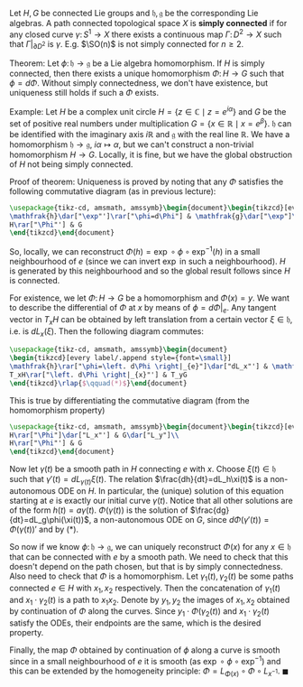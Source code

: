 Let $H,G$ be connected Lie groups and $\mathfrak{h},\mathfrak{g}$ be the corresponding Lie algebras. A path connected topological space $X$ is **simply connected** if for any closed curve $\gamma\colon S^1\to X$ there exists a continuous map $\Gamma\colon D^2\to X$ such that $\left. \Gamma \right|_{\partial D^2}$ is $\gamma$. E.g. $\SO(n)$ is not simply connected for $n\geq 2$.

Theorem:
Let $\phi\colon \mathfrak{h}\to \mathfrak{g}$ be a Lie algebra homomorphism. If $H$ is simply connected, then there exists a unique homomorphism $\Phi\colon H\to G$ such that $\phi=d\Phi$. Without simply connectedness, we don't have existence, but uniqueness still holds if such a $\Phi$ exists.

Example:
Let $H$ be a complex unit circle $H=\{z\in \mathbb{C}\mid z=e^{i\alpha}\}$ and $G$ be the set of positive real numbers under multiplication $G = \{x\in \mathbb{R} \mid x = e^\beta\}$. $\mathfrak{h}$ can be identified with the imaginary axis $i\mathbb{R}$ and $\mathfrak{g}$ with the real line $\mathbb{R}$. We have a homomorphism $\mathfrak{h}\to \mathfrak{g}$, $i\alpha\mapsto \alpha$, but we can't construct a non-trivial homomorphism $H\to G$. Locally, it is fine, but we have the global obstruction of $H$ not being simply connected.

Proof of theorem:
Uniqueness is proved by noting that any $\Phi$ satisfies the following commutative diagram (as in previous lecture):
```tikz
\usepackage{tikz-cd, amsmath, amssymb}\begin{document}\begin{tikzcd}[every label/.append style={font=\small}]
\mathfrak{h}\dar["\exp"']\rar["\phi=d\Phi"] & \mathfrak{g}\dar["\exp"]\\
H\rar["\Phi"'] & G
\end{tikzcd}\end{document}
```
So, locally, we can reconstruct $\Phi(h)=\exp{}\circ\phi\circ\exp^{-1}(h)$ in a small neighbourhood of $e$ (since we can invert $\exp$ in such a neighbourhood). $H$ is generated by this neighbourhood and so the global result follows since $H$ is connected.

For existence, we let $\Phi\colon H\to G$ be a homomorphism and $\Phi(x)=y$. We want to describe the differential of $\Phi$ at $x$ by means of $\phi=\left. d\Phi \right|_{e}$. Any tangent vector in $T_xH$ can be obtained by left translation from a certain vector $\xi\in\mathfrak{h}$, i.e. is $dL_x(\xi)$. Then the following diagram commutes:
```tikz
\usepackage{tikz-cd, amsmath, amssymb}\begin{document}
\begin{tikzcd}[every label/.append style={font=\small}]
\mathfrak{h}\rar["\phi=\left. d\Phi \right|_{e}"]\dar["dL_x"'] & \mathfrak{g}\dar["dL_y"]\\
T_xH\rar["\left. d\Phi \right|_{x}"'] & T_yG
\end{tikzcd}\rlap{$\qquad(*)$}\end{document}
```
This is true by differentiating the commutative diagram (from the homomorphism property)
```tikz
\usepackage{tikz-cd, amsmath, amssymb}\begin{document}\begin{tikzcd}[every label/.append style={font=\small}]
H\rar["\Phi"]\dar["L_x"'] & G\dar["L_y"]\\
H\rar["\Phi"'] & G
\end{tikzcd}\end{document}
```

Now let $\gamma(t)$ be a smooth path in $H$ connecting $e$ with $x$. Choose $\xi(t)\in \mathfrak{h}$ such that $\gamma'(t)=dL_{\gamma(t)}\xi(t)$. The relation $\frac{dh}{dt}=dL_h\xi(t)$ is a non-autonomous ODE on $H$. In particular, the (unique) solution of this equation starting at $e$ is exactly our initial curve $\gamma(t)$. Notice that all other solutions are of the form $h(t)=a\gamma(t)$. $\Phi(\gamma(t))$ is the solution of $\frac{dg}{dt}=dL_g\phi(\xi(t))$, a non-autonomous ODE on $G$, since $d\Phi(\gamma'(t)) = \Phi(\gamma(t))'$ and by $(*)$.

So now if we know $\phi\colon \mathfrak{h}\to \mathfrak{g}$, we can uniquely reconstruct $\Phi(x)$ for any $x\in\mathfrak{h}$ that can be connected with $e$ by a smooth path. We need to check that this doesn't depend on the path chosen, but that is by simply connectedness. Also need to check that $\Phi$ is a homomorphism. Let $\gamma_1(t), \gamma_2(t)$ be some paths connected $e\in H$ with $x_1,x_2$ respectively. Then the concatenation of $\gamma_1(t)$ and $x_1\cdot\gamma_2(t)$ is a path to $x_1x_2$. Denote by $y_1,y_2$ the images of $x_1,x_2$ obtained by continuation of $\Phi$ along the curves. Since $y_1\cdot\Phi(\gamma_2(t))$ and $x_1\cdot\gamma_2(t)$ satisfy the ODEs, their endpoints are the same, which is the desired property.

Finally, the map $\Phi$ obtained by continuation of $\phi$ along a curve is smooth since in a small neighbourhood of $e$ it is smooth (as $\exp{}\circ\phi\circ\exp^{-1}$) and this can be extended by the homogeneity principle: ${} \Phi = L_{\Phi(x)}\circ\Phi\circ L_{x^{-1}} {}$. $\blacksquare$